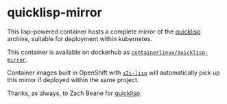 # quicklisp-mirror

This lisp-powered container hosts a complete mirror of the
[quicklisp](https://www.quicklisp.org/beta) archive, suitable for
deployment within kubernetes.

This container is available on dockerhub as
[`containerlinux/quicklisp-mirror`](https://cloud.docker.com/u/containerlisp/repository/docker/containerlisp/quicklisp-mirror/general).

Container images built in OpenShift with
[`s2i-lisp`](https://github.com/container-lisp/s2i-lisp) will
automatically pick up this mirror if deployed within the same project.

Thanks, as always, to Zach Beane for
[quicklisp](https://www.quicklisp.org/beta).


